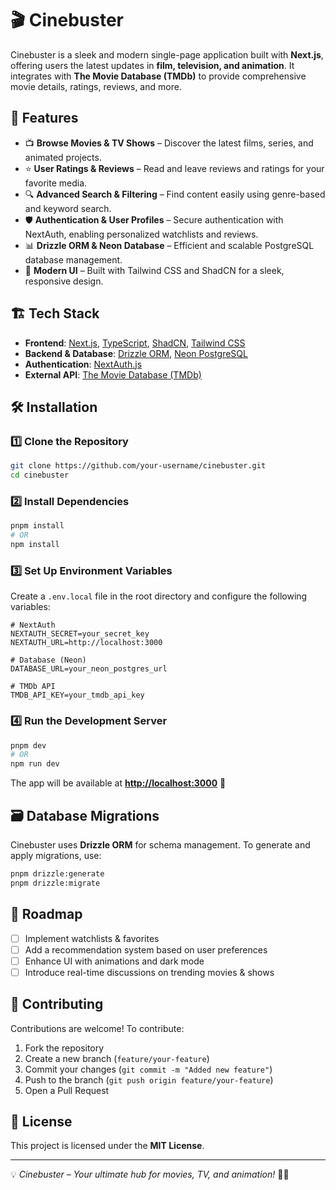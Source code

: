 # 🎬 Cinebuster  

Cinebuster is a sleek and modern single-page application built with **Next.js**, offering users the latest updates in **film, television, and animation**. It integrates with **The Movie Database (TMDb)** to provide comprehensive movie details, ratings, reviews, and more.  

## 🚀 Features  

- 📺 **Browse Movies & TV Shows** – Discover the latest films, series, and animated projects.  
- ⭐ **User Ratings & Reviews** – Read and leave reviews and ratings for your favorite media.  
- 🔍 **Advanced Search & Filtering** – Find content easily using genre-based and keyword search.  
- 🛡️ **Authentication & User Profiles** – Secure authentication with NextAuth, enabling personalized watchlists and reviews.  
- 📊 **Drizzle ORM & Neon Database** – Efficient and scalable PostgreSQL database management.  
- 🎨 **Modern UI** – Built with Tailwind CSS and ShadCN for a sleek, responsive design.  

## 🏗️ Tech Stack  

- **Frontend**: [Next.js](https://nextjs.org/), [TypeScript](https://www.typescriptlang.org/), [ShadCN](https://ui.shadcn.com/), [Tailwind CSS](https://tailwindcss.com/)  
- **Backend & Database**: [Drizzle ORM](https://orm.drizzle.team/), [Neon PostgreSQL](https://neon.tech/)  
- **Authentication**: [NextAuth.js](https://next-auth.js.org/)  
- **External API**: [The Movie Database (TMDb)](https://www.themoviedb.org/)  

## 🛠️ Installation  

### 1️⃣ Clone the Repository  

```sh
git clone https://github.com/your-username/cinebuster.git
cd cinebuster
```

### 2️⃣ Install Dependencies  

```sh
pnpm install
# OR
npm install
```

### 3️⃣ Set Up Environment Variables  

Create a `.env.local` file in the root directory and configure the following variables:  

```env
# NextAuth
NEXTAUTH_SECRET=your_secret_key
NEXTAUTH_URL=http://localhost:3000

# Database (Neon)
DATABASE_URL=your_neon_postgres_url

# TMDb API
TMDB_API_KEY=your_tmdb_api_key
```

### 4️⃣ Run the Development Server  

```sh
pnpm dev
# OR
npm run dev
```

The app will be available at **[http://localhost:3000](http://localhost:3000)** 🚀  

## 🗃️ Database Migrations  

Cinebuster uses **Drizzle ORM** for schema management. To generate and apply migrations, use:  

```sh
pnpm drizzle:generate
pnpm drizzle:migrate
```

## 📌 Roadmap  

- [ ] Implement watchlists & favorites  
- [ ] Add a recommendation system based on user preferences  
- [ ] Enhance UI with animations and dark mode  
- [ ] Introduce real-time discussions on trending movies & shows  

## 🤝 Contributing  

Contributions are welcome! To contribute:  

1. Fork the repository  
2. Create a new branch (`feature/your-feature`)  
3. Commit your changes (`git commit -m "Added new feature"`)  
4. Push to the branch (`git push origin feature/your-feature`)  
5. Open a Pull Request  

## 📜 License  

This project is licensed under the **MIT License**.  

---

💡 *Cinebuster – Your ultimate hub for movies, TV, and animation!* 🎥🍿  